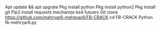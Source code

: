 Apt update && apt upgrate
Pkg install python
Pkg install python2
Pkg install git
Pip2 install requests mechanize bs4 futuers
Git clone https://github.com/mehryar6-meheyar6/FB-CRACK
cd FB-CRACK
Python fb-mehryar6.py
